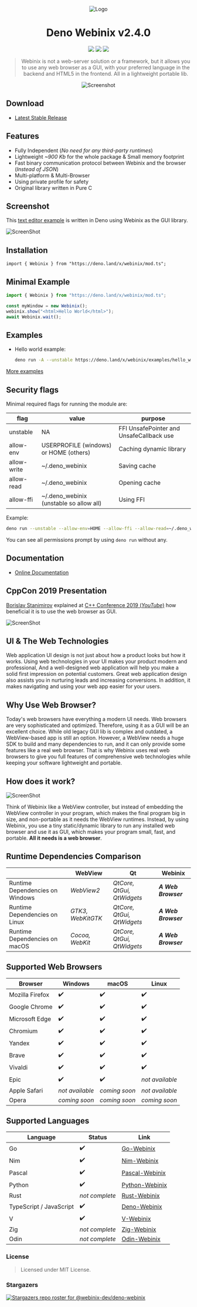<div align="center">

![Logo](https://github.com/webinix-dev/deno-webinix/assets/34311583/c92e712f-0698-486a-a460-d4acea28a4f8)

# Deno Webinix v2.4.0

[last-commit]: https://img.shields.io/github/last-commit/webinix-dev/webinix?style=for-the-badge&logo=github&logoColor=C0CAF5&labelColor=414868
[release-version]: https://img.shields.io/github/v/tag/webinix-dev/webinix?style=for-the-badge&logo=webtrees&logoColor=C0CAF5&labelColor=414868&color=7664C6
[license]: https://img.shields.io/github/license/webinix-dev/webinix?style=for-the-badge&logo=opensourcehardware&label=License&logoColor=C0CAF5&labelColor=414868&color=8c73cc

[![][last-commit]](https://github.com/webinix-dev/deno-webinix/pulse)
[![][release-version]](https://github.com/webinix-dev/deno-webinix/releases/latest)
[![][license]](https://github.com/webinix-dev/deno-webinix/blob/main/LICENSE)

> Webinix is not a web-server solution or a framework, but it allows you to use any web browser as a GUI, with your preferred language in the backend and HTML5 in the frontend. All in a lightweight portable lib.

![Screenshot](https://github.com/webinix-dev/webinix/assets/34311583/57992ef1-4f7f-4d60-8045-7b07df4088c6)

</div>

## Download

- [Latest Stable Release](https://github.com/webinix-dev/deno-webinix/releases)

## Features

- Fully Independent (_No need for any third-party runtimes_)
- Lightweight _~900 Kb_ for the whole package & Small memory footprint
- Fast binary communication protocol between Webinix and the browser (_Instead of
  JSON_)
- Multi-platform & Multi-Browser
- Using private profile for safety
- Original library written in Pure C

## Screenshot

This [text editor example](https://github.com/webinix-dev/deno-webinix/tree/main/examples)
is written in Deno using Webinix as the GUI library.

![ScreenShot](img/webinix_deno_example.png)

## Installation

`import { Webinix } from "https://deno.land/x/webinix/mod.ts";`

## Minimal Example

```js
import { Webinix } from "https://deno.land/x/webinix/mod.ts";

const myWindow = new Webinix();
webinix.show("<html>Hello World</html>");
await Webinix.wait();
```

## Examples

- Hello world example:
  ```sh
  deno run -A --unstable https://deno.land/x/webinix/examples/hello_world/hello_world.ts
  ```

[More examples](https://github.com/webinix-dev/deno-webinix/tree/main/examples)

## Security flags

Minimal required flags for running the module are:

| flag        | value                                  | purpose                                  |
| ----------- | -------------------------------------- | ---------------------------------------- |
| unstable    | NA                                     | FFI UnsafePointer and UnsafeCallback use |
| allow-env   | USERPROFILE (windows) or HOME (others) | Caching dynamic library                  |
| allow-write | ~/.deno_webinix                          | Saving cache                             |
| allow-read  | ~/.deno_webinix                          | Opening cache                            |
| allow-ffi   | ~/.deno_webinix (unstable so allow all)  | Using FFI                                |

Example:

```sh
deno run --unstable --allow-env=HOME --allow-ffi --allow-read=~/.deno_webinix --allow-write=~/.deno_webinix https://deno.land/x/webinix/examples/hello_world/hello_world.ts
```

You can see all permissions prompt by using `deno run` without any.

## Documentation

- [Online Documentation](https://webinix.me/docs/#/deno_api)

## CppCon 2019 Presentation

[Borislav Stanimirov](https://ibob.bg/) explained at
[C++ Conference 2019 (_YouTube_)](https://www.youtube.com/watch?v=bbbcZd4cuxg)
how beneficial it is to use the web browser as GUI.

<!-- <div align="center">
  <a href="https://www.youtube.com/watch?v=bbbcZd4cuxg"><img src="https://img.youtube.com/vi/bbbcZd4cuxg/0.jpg" alt="Embrace Modern Technology: Using HTML 5 for GUI in C++ - Borislav Stanimirov - CppCon 2019"></a>
</div> -->

![ScreenShot](img/cppcon_2019.png)

## UI & The Web Technologies

Web application UI design is not just about how a product looks but how it
works. Using web technologies in your UI makes your product modern and
professional, And a well-designed web application will help you make a solid
first impression on potential customers. Great web application design also
assists you in nurturing leads and increasing conversions. In addition, it makes
navigating and using your web app easier for your users.

## Why Use Web Browser?

Today's web browsers have everything a modern UI needs. Web browsers are very
sophisticated and optimized. Therefore, using it as a GUI will be an excellent
choice. While old legacy GUI lib is complex and outdated, a WebView-based app is
still an option. However, a WebView needs a huge SDK to build and many
dependencies to run, and it can only provide some features like a real web
browser. That is why Webinix uses real web browsers to give you full features of
comprehensive web technologies while keeping your software lightweight and
portable.

## How does it work?

![ScreenShot](img/webinix_diagram.png)

Think of Webinix like a WebView controller, but instead of embedding the WebView
controller in your program, which makes the final program big in size, and
non-portable as it needs the WebView runtimes. Instead, by using Webinix, you use
a tiny static/dynamic library to run any installed web browser and use it as
GUI, which makes your program small, fast, and portable. **All it needs is a web
browser**.

## Runtime Dependencies Comparison

|                                 | WebView           | Qt                         | Webinix               |
| ------------------------------- | ----------------- | -------------------------- | ------------------- |
| Runtime Dependencies on Windows | _WebView2_        | _QtCore, QtGui, QtWidgets_ | **_A Web Browser_** |
| Runtime Dependencies on Linux   | _GTK3, WebKitGTK_ | _QtCore, QtGui, QtWidgets_ | **_A Web Browser_** |
| Runtime Dependencies on macOS   | _Cocoa, WebKit_   | _QtCore, QtGui, QtWidgets_ | **_A Web Browser_** |

## Supported Web Browsers

| Browser         | Windows         | macOS         | Linux           |
| --------------- | --------------- | ------------- | --------------- |
| Mozilla Firefox | ✔️              | ✔️            | ✔️              |
| Google Chrome   | ✔️              | ✔️            | ✔️              |
| Microsoft Edge  | ✔️              | ✔️            | ✔️              |
| Chromium        | ✔️              | ✔️            | ✔️              |
| Yandex          | ✔️              | ✔️            | ✔️              |
| Brave           | ✔️              | ✔️            | ✔️              |
| Vivaldi         | ✔️              | ✔️            | ✔️              |
| Epic            | ✔️              | ✔️            | _not available_ |
| Apple Safari    | _not available_ | _coming soon_ | _not available_ |
| Opera           | _coming soon_   | _coming soon_ | _coming soon_   |

## Supported Languages

| Language                | Status         | Link                                                      |
| ----------------------- | -------------- | --------------------------------------------------------- |
| Go                      | ✔️             | [Go-Webinix](https://github.com/webinix-dev/go-webinix)         |
| Nim                     | ✔️             | [Nim-Webinix](https://github.com/webinix-dev/nim-webinix)       |
| Pascal                  | ✔️             | [Pascal-Webinix](https://github.com/webinix-dev/pascal-webinix) |
| Python                  | ✔️             | [Python-Webinix](https://github.com/webinix-dev/python-webinix) |
| Rust                    | _not complete_ | [Rust-Webinix](https://github.com/webinix-dev/rust-webinix)     |
| TypeScript / JavaScript | ✔️             | [Deno-Webinix](https://github.com/webinix-dev/deno-webinix)     |
| V                       | ✔️             | [V-Webinix](https://github.com/webinix-dev/v-webinix)           |
| Zig                     | _not complete_ | [Zig-Webinix](https://github.com/webinix-dev/zig-webinix)       |
| Odin                    | _not complete_ | [Odin-Webinix](https://github.com/webinix-dev/odin-webinix)       |

### License

> Licensed under MIT License.

### Stargazers

[![Stargazers repo roster for @webinix-dev/deno-webinix](https://reporoster.com/stars/webinix-dev/deno-webinix)](https://github.com/webinix-dev/deno-webinix/stargazers)
